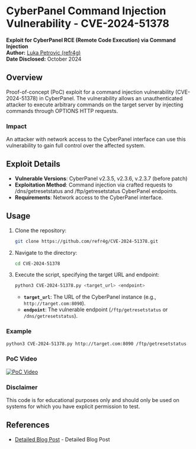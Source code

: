 # CyberPanel Command Injection Vulnerability - CVE-2024-51378

**Exploit for CyberPanel RCE (Remote Code Execution) via Command Injection**  
**Author:** [Luka Petrovic (refr4g)](https://refr4g.github.io/about/)  
**Date Disclosed:** October 2024

## Overview

Proof-of-concept (PoC) exploit for a command injection vulnerability (CVE-2024-51378) in CyberPanel. The vulnerability allows an unauthenticated attacker to execute arbitrary commands on the target server by injecting commands through OPTIONS HTTP requests.

### Impact

An attacker with network access to the CyberPanel interface can use this vulnerability to gain full control over the affected system.

## Exploit Details

-   **Vulnerable Versions**: CyberPanel v2.3.5, v2.3.6, v.2.3.7 (before patch)
-   **Exploitation Method**: Command injection via crafted requests to /dns/getresetstatus and /ftp/getresetstatus CyberPanel endpoints.
-   **Requirements**: Network access to the CyberPanel interface.

## Usage

1. Clone the repository:
    ```bash
    git clone https://github.com/refr4g/CVE-2024-51378.git
    ```
2. Navigate to the directory:
    ```bash
    cd CVE-2024-51378
    ```
3. Execute the script, specifying the target URL and endpoint:
    ```bash
    python3 CVE-2024-51378.py <target_url> <endpoint>
    ```
    - **`target_url`**: The URL of the CyberPanel instance (e.g., `http://target.com:8090`).
    - **`endpoint`**: The vulnerable endpoint (`/ftp/getresetstatus` or `/dns/getresetstatus`).

### Example

```bash
python3 CVE-2024-51378.py http://target.com:8090 /ftp/getresetstatus
```

### PoC Video

[![PoC Video](https://img.youtube.com/vi/EfTn1BeyAig/0.jpg)](https://www.youtube.com/watch?v=EfTn1BeyAig)

### Disclaimer

This code is for educational purposes only and should only be used on systems for which you have explicit permission to test.

## References

-   [Detailed Blog Post](https://refr4g.github.io/posts/cyberpanel-command-injection-vulnerability/) - Detailed Blog Post
